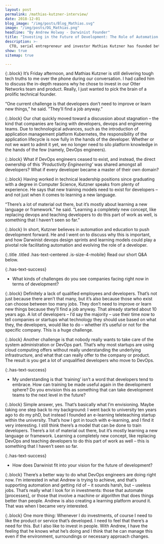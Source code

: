 ```yaml
---
layout: post
permalink: /mathias-kutzner-interview/
date: 2018-12-01
blog_image: "/img/posts/Blog_Mathias.svg"
image: "/img/posts/OG_Mathias.png"
headline: "By Andrew Holway - Darwinist Founder"
title: "Investing in the Future of Development: The Role of Automation and Education"
description: >-
  CTO, serial entrepreneur and investor Mathias Kutzner has founded between 25 and 30 startups, but he gave up his entrepreneurial role 2 years ago to support growing companies with a focus on automation. Here’s why he believes in the perfect storm of algorithms and training to push development forward.
show: true
sitemap: true

---
```


{:.block}
It’s Friday afternoon, and Mathias Kutzner is still delivering tough tech truths to me over the phone during our conversation. I had called him to discuss the in-depth reasons why he chose to invest in our Otter Networks team and product. Really, I just wanted to pick the brain of a prolific technical founder.

<p class="box has-background-dark">“One current challenge is that developers don’t need to improve or learn new things,” he said. ”They’ll find a job anyway.”</p>

{:.block}
Our chat quickly moved toward a discussion about stagnation – the kind that companies are facing with developers, devops and engineering teams. Due to technological advances, such as the introduction of application management platform Kubernetes, the responsibility of the application lifecycle is now fully in the hands of the developer. Whether or not we want to admit it yet, we no longer need to silo platform knowledge in the hands of the few (namely, DevOps engineers).

{:.block}
What if DevOps engineers ceased to exist, and instead, the direct ownership of this _‘Productivity Engineering’_ was shared amongst all developers? What if every developer became a master of their own domain?

{:.block}
Having worked in technical leadership positions since graduating with a degree in Computer Science, Kutzner speaks from plenty of experience. He says that new training models need to exist for developers – and not just when it comes to learning a new language.

<p class="box has-background-dark">“There’s a lot of material out there, but it’s mostly about learning a new language or framework.” he said. “Learning a completely new concept, like replacing devops and teaching developers to do this part of work as well, is something that I haven’t seen so far.”</p>

{:.block}
In short, Kutzner believes in automation and education to push development forward. He and I went on to discuss why this is important, and how Darwinist devops design sprints and learning models could play a pivotal role facilitating automation and evolving the role of a developer.

{:.title .titled .has-text-centered .is-size-4-mobile}
Read our short Q&A below.

{:.has-text-success}
* What kinds of challenges do you see companies facing right now in terms of development?

{:.block}
Definitely a lack of qualified employees and developers. That’s not just because there aren’t that many, but it’s also because those who exist can choose between too many jobs. They don’t need to improve or learn new things because they’ll find a job anyway. That already started about 10 years ago. A lot of developers – I’d say the majority – use their time now to tell companies or startups what technology they should use based on what they, the developers, would like to do – whether it’s useful or not for the specific company. This is a huge challenge.

{:.block}
Another challenge is that nobody really wants to take care of the system administration or DevOps part. That’s why most startups are using cloud computing offers without really understanding the underlying infrastructure, and what that can really offer to the company or product. The result is you get a lot of unqualified developers who move to DevOps.

{:.has-text-success}
* My understanding is that ‘training’ isn’t a word that developers tend to embrace. How can training be made useful again in  the development sphere? Do you envision this as something that can take development teams to the next level in the future?

{:.block}
Simple answer, yes. That’s basically what I’m envisioning. Maybe taking one step back to my background: I went back to university ten years ago to do my phD, but instead I founded an e-learning teleteaching startup within the university. That’s how I got in touch with e-learning, and I find it very interesting. I still think there’s a model that can be done to train developers. There’s a lot of material out there, but it’s mostly learning a new language or framework. Learning a completely new concept, like replacing DevOps and teaching developers to do this part of work as well – this is something that I haven’t seen so far.

{:.has-text-success}
* How does Darwinist fit into your vision for the future of development?

{:.block}
There’s a better way to do what DevOps engineers are doing right now. I’m interested in what Andrew is trying to achieve, and that’s supporting automation and getting rid of – it sounds harsh, but – useless jobs. That’s really what I look for in investments: those that automate [processes], or those that involve a machine or algorithm that does things better than people. Andrew is also creating a learning platform around it. That was when I became very interested.

{:.block}
One more thing: Whenever I do investments, of course I need to like the product or service that’s developed. I need to feel that there’s a need for this. But I also like to invest in people. With Andrew, I have the feeling that he knows what he’s doing and I think that he can manage this even if the environment, surroundings or necessary approach changes.